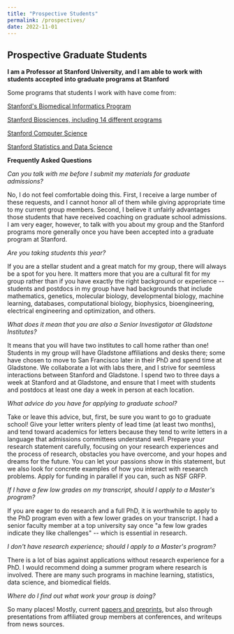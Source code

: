 ```yaml
---
title: "Prospective Students"
permalink: /prospectives/
date: 2022-11-01
---
```

## Prospective Graduate Students

**I am a Professor at Stanford University, and I am able to work with students accepted into graduate programs at Stanford**

Some programs that students I work with have come from:

[Stanford's Biomedical Informatics Program](https://med.stanford.edu/bmi.html)

[Stanford Biosciences, including 14 different programs](https://biosciences.stanford.edu/program-overview/)

[Stanford Computer Science](https://cs.stanford.edu/admissions/phd)

[Stanford Statistics and Data Science](https://statistics.stanford.edu/admissions/graduate-admissions)

**Frequently Asked Questions**

*Can you talk with me before I submit my materials for graduate admissions?* 

No, I do not feel comfortable doing this. First, I receive a large number of these requests, and I cannot honor all of them while giving appropriate time to my current group members. Second, I believe it unfairly advantages those students that have received coaching on graduate school admissions. I am very eager, however, to talk with you about my group and the Stanford programs more generally once you have been accepted into a graduate program at Stanford.

*Are you taking students this year?*

If you are a stellar student and a great match for my group, there will always be a spot for you here. It matters more that you are a cultural fit for my group rather than if you have exactly the right background or experience -- students and postdocs in my group have had backgrounds that include mathematics, genetics, molecular biology, developmental biology, machine learning, databases, computational biology, biophysics, bioengineering, electrical engineering and optimization, and others.

*What does it mean that you are also a Senior Investigator at Gladstone Institutes?*

It means that you will have two institutes to call home rather than one! Students in my group will have Gladstone affiliations and desks there; some have chosen to move to San Francisco later in their PhD and spend time at Gladstone. We collaborate a lot with labs there, and I strive for seemless interactions between Stanford and Gladstone. I spend two to three days a week at Stanford and at Gladstone, and ensure that I meet with students and postdocs at least one day a week in person at each location.

*What advice do you have for applying to graduate school?*

Take or leave this advice, but, first, be sure you want to go to graduate school! Give your letter writers plenty of lead time (at least two months), and tend toward academics for letters because they tend to write letters in a language that admissions committees understand well. Prepare your research statement carefully, focusing on your research experiences and the process of research, obstacles you have overcome, and your hopes and dreams for the future. You can let your passions show in this statement, but we also look for concrete examples of how you interact with research problems. Apply for funding in parallel if you can, such as NSF GRFP.

*If I have a few low grades on my transcript, should I apply to a Master's program?*

If you are eager to do research and a full PhD, it is worthwhile to apply to the PhD program even with a few lower grades on your transcript. I had a senior faculty member at a top university say once "a few low grades indicate they like challenges" -- which is essential in research.

*I don't have research experience; should I apply to a Master's program?*

There is a lot of bias against applications without research experience for a PhD. I would recommend doing a summer program where research is involved. There are many such programs in machine learning, statistics, data science, and biomedical fields.

*Where do I find out what work your group is doing?*

So many places! Mostly, current [papers and preprints](https://stanfordbeehive.github.io/publications), but also through presentations from affiliated group members at conferences, and writeups from news sources.
